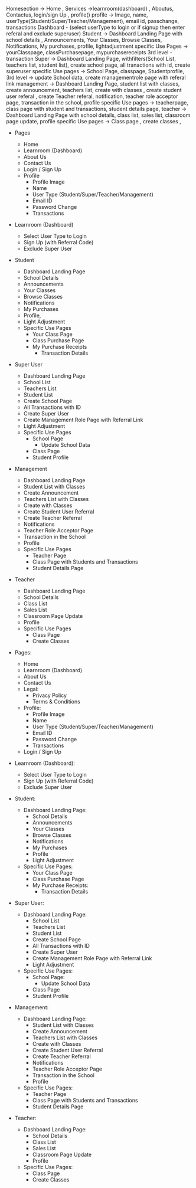 Homesection -> Home , Services ->learnroom(dashboard) , Aboutus, Contactus, login/sign Up , profile()
profile -> Image, name, userType(Student/Super/Teacher/Management), email id, passchange, transactions
Dashboard - (select userType to login or if signup then enter referal and exclude superuser)
    Student -> Dashboard Landing Page with school details , Announcements, Your Classes, Browse Classes, Notifications, My purchases, profile, lightadjustment 
        specific Use Pages -> yourClasspage, classPurchasepage, mypurchasereceipts
            3rd level - transaction
    Super -> Dashboard Landing Page, withfilters(School List, teachers list, student list), create school page, all tranactions with id, create superuser
        specific Use pages -> School Page, classpage, Studentprofile, 
            3rd level -> update School data, create managementrole page with referal link
    management -> Dashboard Landing Page, student list with classes, create announcement, teachers list, create with classes , create student user referal , create Teacher referal, notification, teacher role acceptor page, transaction in the school,  profile
        specific Use pages -> teacherpage, class page with student and transactions, student details page, 
    teacher -> Dashboard Landing Page with school details, class list, sales list, classroom page update, profile
        specific Use pages -> Class page , create classes , 


- Pages
  - Home
  - Learnroom (Dashboard)
  - About Us
  - Contact Us
  - Login / Sign Up
  - Profile
    - Profile Image
    - Name
    - User Type (Student/Super/Teacher/Management)
    - Email ID
    - Password Change
    - Transactions

- Learnroom (Dashboard)
  - Select User Type to Login
  - Sign Up (with Referral Code)
  - Exclude Super User

- Student
  - Dashboard Landing Page 
  - School Details
  - Announcements
  - Your Classes
  - Browse Classes
  - Notifications
  - My Purchases 
  - Profile, 
  - Light Adjustment
  - Specific Use Pages
    - Your Class Page
    - Class Purchase Page
    - My Purchase Receipts
      - Transaction Details

- Super User
  - Dashboard Landing Page
  - School List
  - Teachers List
  - Student List
  - Create School Page
  - All Transactions with ID
  - Create Super User
  - Create Management Role Page with Referral Link
  - Light Adjustment
  - Specific Use Pages
    - School Page
        - Update School Data
    - Class Page
    - Student Profile
      
      

- Management
  - Dashboard Landing Page 
  - Student List with Classes
  - Create Announcement
  - Teachers List with Classes
  - Create with Classes
  - Create Student User Referral
  - Create Teacher Referral
  - Notifications
  - Teacher Role Acceptor Page
  - Transaction in the School
  - Profile
  - Specific Use Pages
    - Teacher Page
    - Class Page with Students and Transactions
    - Student Details Page

- Teacher
  - Dashboard Landing Page 
  - School Details 
  - Class List 
  - Sales List 
  - Classroom Page Update 
  - Profile
  - Specific Use Pages
    - Class Page
    - Create Classes




- Pages:
  - Home
  - Learnroom (Dashboard)
  - About Us
  - Contact Us
  - Legal:
    - Privacy Policy
    - Terms & Conditions
  - Profile:
      - Profile Image
      - Name
      - User Type (Student/Super/Teacher/Management)
      - Email ID
      - Password Change
      - Transactions
  - Login / Sign Up

- Learnroom (Dashboard):
  - Select User Type to Login
  - Sign Up (with Referral Code)
  - Exclude Super User

- Student:
  - Dashboard Landing Page:
    - School Details
    - Announcements
    - Your Classes
    - Browse Classes
    - Notifications
    - My Purchases
    - Profile
    - Light Adjustment
  - Specific Use Pages:
    - Your Class Page
    - Class Purchase Page
    - My Purchase Receipts:
      - Transaction Details

- Super User:
  - Dashboard Landing Page:
    - School List
    - Teachers List
    - Student List
    - Create School Page
    - All Transactions with ID
    - Create Super User
    - Create Management Role Page with Referral Link
    - Light Adjustment
  - Specific Use Pages:
    - School Page:
      - Update School Data
    - Class Page
    - Student Profile

- Management:
  - Dashboard Landing Page:
    - Student List with Classes
    - Create Announcement
    - Teachers List with Classes
    - Create with Classes
    - Create Student User Referral
    - Create Teacher Referral
    - Notifications
    - Teacher Role Acceptor Page
    - Transaction in the School
    - Profile
  - Specific Use Pages:
    - Teacher Page
    - Class Page with Students and Transactions
    - Student Details Page

- Teacher:
  - Dashboard Landing Page:
    - School Details
    - Class List
    - Sales List
    - Classroom Page Update
    - Profile
  - Specific Use Pages:
    - Class Page
    - Create Classes

